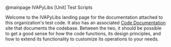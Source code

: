 @mainpage   IVAPyLibs [Unit] Test Scripts


Welcome to the IVAPyLibs landing page for the documentation attached to this
organization's test code.  It also has an associated [Code Documentation](../index.html) site
that documents the codebase.  Between the two, it should be possible to get a good sense
for how the code functions, its design principles, and how to extend its functionality to
customize its operations to your needs.

